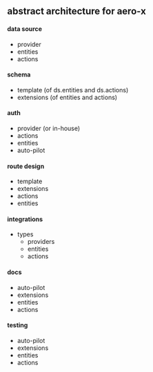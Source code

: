## abstract architecture for aero-x

#### data source
 - provider
 - entities
 - actions

#### schema  
 - template (of ds.entities and ds.actions)
 - extensions (of entities and actions)

#### auth 
 - provider (or in-house)
 - actions
 - entities
 - auto-pilot

#### route design
 - template
 - extensions
 - actions
 - entities

#### integrations
 - types
    - providers
    - entities
    - actions

#### docs
 - auto-pilot
 - extensions
 - entities
 - actions

#### testing
 - auto-pilot
 - extensions
 - entities
 - actions





